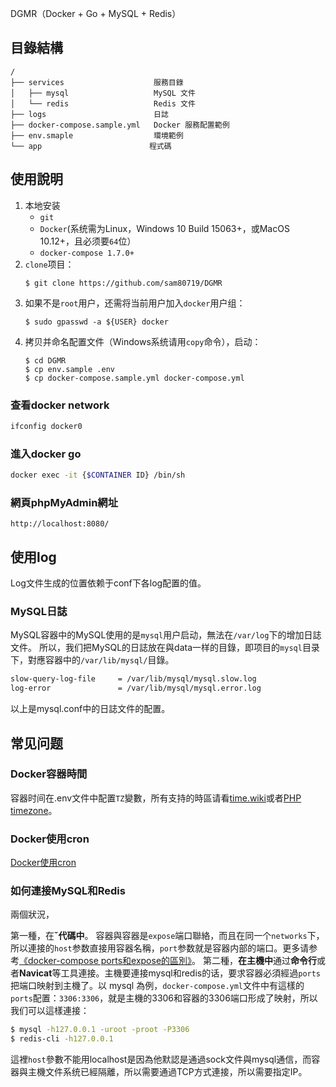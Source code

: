 DGMR（Docker + Go + MySQL + Redis）



## 目錄結構

```
/
├── services                    服務目錄
│   ├── mysql                   MySQL 文件
│   └── redis                   Redis 文件
├── logs                        日誌
├── docker-compose.sample.yml   Docker 服務配置範例
├── env.smaple                  環境範例
└── app                        程式碼
```

## 使用說明
1. 本地安装
    - `git`
    - `Docker`(系统需为Linux，Windows 10 Build 15063+，或MacOS 10.12+，且必须要`64`位）
    - `docker-compose 1.7.0+`
2. `clone`项目：
    ```
    $ git clone https://github.com/sam80719/DGMR
    ```
3. 如果不是`root`用户，还需将当前用户加入`docker`用户组：
    ```
    $ sudo gpasswd -a ${USER} docker
    ```
4. 拷贝并命名配置文件（Windows系统请用`copy`命令），启动：
    ```
    $ cd DGMR                                           
    $ cp env.sample .env                                
    $ cp docker-compose.sample.yml docker-compose.yml
    ```

###  查看docker network
```sh
ifconfig docker0
```

### 進入docker go
```sh
docker exec -it {$CONTAINER ID} /bin/sh
```

### 網頁phpMyAdmin網址
```shell
http://localhost:8080/
```

## 使用log
Log文件生成的位置依赖于conf下各log配置的值。
### MySQL日誌
MySQL容器中的MySQL使用的是`mysql`用户启动，無法在`/var/log`下的增加日誌文件。
所以，我们把MySQL的日誌放在與data一样的目錄，即项目的`mysql`目录下，對應容器中的`/var/lib/mysql/`目錄。
```bash
slow-query-log-file     = /var/lib/mysql/mysql.slow.log
log-error               = /var/lib/mysql/mysql.error.log
```
以上是mysql.conf中的日誌文件的配置。



## 常见问题
### Docker容器時間
容器时间在.env文件中配置`TZ`變數，所有支持的時區请看[time.wiki](https://en.wikipedia.org/wiki/List_of_tz_database_time_zones)或者[PHP timezone](https://www.php.net/manual/zh/timezones.php)。

### Docker使用cron 
[Docker使用cron](https://www.awaimai.com/2615.html)

### 如何連接MySQL和Redis
兩個狀況，

第一種，在**ˇ代碼中**。
容器與容器是`expose`端口聯絡，而且在同一个`networks`下，所以連接的`host`参数直接用容器名稱，`port`参数就是容器内部的端口。更多请参考[《docker-compose ports和expose的區別》](https://www.awaimai.com/2138.html)。
第二種，**在主機中**通过**命令行**或者**Navicat**等工具連接。主機要連接mysql和redis的话，要求容器必須經過`ports`把端口映射到主機了。以 mysql 為例，`docker-compose.yml`文件中有這樣的`ports`配置：`3306:3306`，就是主機的3306和容器的3306端口形成了映射，所以我们可以這樣連接：
```bash
$ mysql -h127.0.0.1 -uroot -proot -P3306
$ redis-cli -h127.0.0.1
```
這裡`host`參數不能用localhost是因為他默認是通過sock文件與mysql通信，而容器與主機文件系统已經隔離，所以需要通過TCP方式連接，所以需要指定IP。



